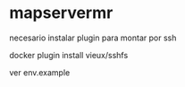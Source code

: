 # mapservermr

necesario instalar plugin para montar por ssh

docker plugin install vieux/sshfs

ver env.example